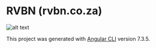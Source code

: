 # RVBN (rvbn.co.za)
![alt text](src/assets/img/rbn_1.jpg)

This project was generated with [Angular CLI](https://github.com/angular/angular-cli) version 7.3.5.

